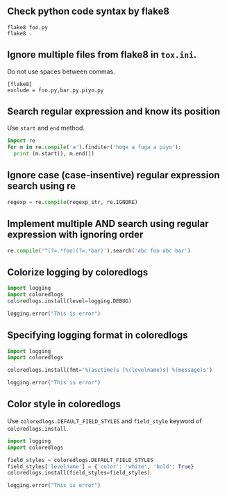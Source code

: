 ## Check python code syntax by flake8

```
flake8 foo.py
flake8 .
```

## Ignore multiple files from flake8 in `tox.ini`.

Do not use spaces between commas.
```
[flake8]
exclude = foo.py,bar.py.piyo.py
```

## Search regular expression and know its position

Use `start` and `end` method.

```python
import re
for m in re.compile('a').finditer('hoge a fuga a piyo'):
  print (m.start(), m.end())
```

## Ignore case (case-insentive) regular expression search using re

```python
regexp = re.compile(regexp_str, re.IGNORE)
```

## Implement multiple AND search using regular expression with ignoring order

```python
re.compile('^(?=.*foo)(?=.*bar)').search('abc foo abc bar')
```

## Colorize logging by coloredlogs

```python
import logging
import coloredlogs
coloredlogs.install(level=logging.DEBUG)

logging.error("This is error")
```

## Specifying logging format in coloredlogs

```python
import logging
import coloredlogs

coloredlogs.install(fmt='%(asctime)s [%(levelname)s] %(message)s')

logging.error("This is error")
```

## Color style in coloredlogs

Use `coloredlogs.DEFAULT_FIELD_STYLES` and `field_style` keyword of
`coloredlogs.install`.

```python
import logging
import coloredlogs

field_styles = coloredlogs.DEFAULT_FIELD_STYLES
field_styles['levelname'] = {'color': 'white', 'bold': True}
coloredlogs.install(field_styles=field_styles)

logging.error("This is error")

```
